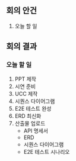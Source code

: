 ## 회의 안건

1. 오늘 할 일

## 회의 결과

### 오늘 할 일

1. PPT 제작
2. 시연 준비
3. UCC 제작
4. 시퀀스 다이어그램
5. E2E 테스트 완성
6. ERD 최신화
7. 산출물 업로드
    - API 명세서
    - ERD
    - 시퀀스 다이어그램
    - E2E 테스트 시나리오